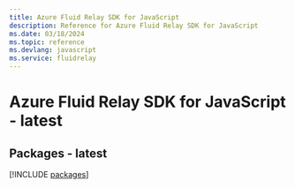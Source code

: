```yaml
---
title: Azure Fluid Relay SDK for JavaScript
description: Reference for Azure Fluid Relay SDK for JavaScript
ms.date: 03/18/2024
ms.topic: reference
ms.devlang: javascript
ms.service: fluidrelay
---
```

# Azure Fluid Relay SDK for JavaScript - latest
## Packages - latest
[!INCLUDE [packages](fluid-relay-index.md)]
